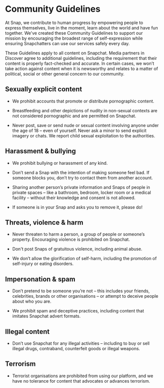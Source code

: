 Community Guidelines
====================

At Snap, we contribute to human progress by empowering people to express themselves, live in the moment, learn about the world and have fun together. We've created these Community Guidelines to support our mission by encouraging the broadest range of self-expression while ensuring Snapchatters can use our services safely every day.

These Guidelines apply to all content on Snapchat. Media partners in Discover agree to additional guidelines, including the requirement that their content is properly fact-checked and accurate. In certain cases, we won’t take action against content when it is newsworthy and relates to a matter of political, social or other general concern to our community. 

Sexually explicit content
-------------------------

*   We prohibit accounts that promote or distribute pornographic content.
    
*   Breastfeeding and other depictions of nudity in non-sexual contexts are not considered pornographic and are permitted on Snapchat.
    
*   Never post, save or send nude or sexual content involving anyone under the age of 18 – even of yourself. Never ask a minor to send explicit imagery or chats. We report child sexual exploitation to the authorities.
    

Harassment & bullying
---------------------

*   We prohibit bullying or harassment of any kind.
    
*   Don’t send a Snap with the intention of making someone feel bad. If someone blocks you, don’t try to contact them from another account.
    
*   Sharing another person’s private information and Snaps of people in private spaces – like a bathroom, bedroom, locker room or a medical facility – without their knowledge and consent is not allowed.
    
*   If someone is in your Snap and asks you to remove it, please do!
    

Threats, violence & harm
------------------------

*   Never threaten to harm a person, a group of people or someone’s property. Encouraging violence is prohibited on Snapchat.
    
*   Don't post Snaps of gratuitous violence, including animal abuse.
    
*   We don’t allow the glorification of self-harm, including the promotion of self-injury or eating disorders.
    

Impersonation & spam
--------------------

*   Don’t pretend to be someone you’re not – this includes your friends, celebrities, brands or other organisations – or attempt to deceive people about who you are. 
    
*   We prohibit spam and deceptive practices, including content that imitates Snapchat advert formats.
    

Illegal content
---------------

*   Don’t use Snapchat for any illegal activities – including to buy or sell illegal drugs, contraband, counterfeit goods or illegal weapons.
    

Terrorism
---------

*   Terrorist organisations are prohibited from using our platform, and we have no tolerance for content that advocates or advances terrorism.